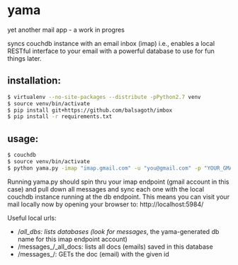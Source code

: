 yama
==============

yet another mail app - a work in progres

syncs couchdb instance with an email inbox (imap)
i.e., enables a local RESTful interface to your email with
a powerful database to use for fun things later.

installation:
---
```bash
$ virtualenv --no-site-packages --distribute -pPython2.7 venv
$ source venv/bin/activate
$ pip install git+https://github.com/balsagoth/imbox
$ pip install -r requirements.txt
```

usage:
---
```bash
$ couchdb
$ source venv/bin/activate
$ python yama.py -imap "imap.gmail.com" -u "you@gmail.com" -p "YOUR_GMAIL_PW" -db "http://127.0.0.1:5984/"
```

Running yama.py should spin thru your imap endpoint (gmail account in
this case) and pull down all messages and sync each one with the local
couchdb instance running at the db endpoint. This means you can visit
your mail locally now by opening your browser to: 
  http://localhost:5984/

Useful local urls:
* /_all_dbs: lists databases (look for messages_<SHA1HASH>, the
  yama-generated db name for this imap endpoint account)
* /messages_<SHA1HASH>/_all_docs: lists all docs (emails) saved in this
  database
* /messages_<SHA1HASH>/<id of doc>: GETs the doc (email) with the given
  id
